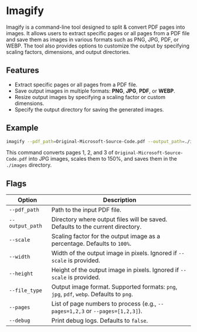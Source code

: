 # Imagify

Imagify is a command-line tool designed to split & convert PDF pages into images. It allows users to extract specific pages or all pages from a PDF file and save them as images in various formats such as PNG, JPG, PDF, or WEBP. The tool also provides options to customize the output by specifying scaling factors, dimensions, and output directories.

## Features

- Extract specific pages or all pages from a PDF file.
- Save output images in multiple formats: **PNG**, **JPG**, **PDF**, or **WEBP**.
- Resize output images by specifying a scaling factor or custom dimensions.
- Specify the output directory for saving the generated images.

## Example

```bash
imagify --pdf_path=Original-Microsoft-Source-Code.pdf --output_path=./images --scale=150 --file_type=jpg --pages=1,2,3
```

This command converts pages 1, 2, and 3 of `Original-Microsoft-Source-Code.pdf` into JPG images, scales them to 150%, and saves them in the `./images` directory.

## Flags

| Option         | Description                                                                                     |
|----------------|-------------------------------------------------------------------------------------------------|
| `--pdf_path`   | Path to the input PDF file.                                                                     |
| `--output_path`| Directory where output files will be saved. Defaults to the current directory.                  |
| `--scale`      | Scaling factor for the output image as a percentage. Defaults to `100%`.                        |
| `--width`      | Width of the output image in pixels. Ignored if `--scale` is provided.                          |
| `--height`     | Height of the output image in pixels. Ignored if `--scale` is provided.                         |
| `--file_type`  | Output image format. Supported formats: `png`, `jpg`, `pdf`, `webp`. Defaults to `png`.         |
| `--pages`      | List of page numbers to process (e.g., `--pages=1,2,3` or `--pages=[1,2,3]`).                   |
| `--debug`      | Print debug logs. Defaults to `false`.                                                          |
